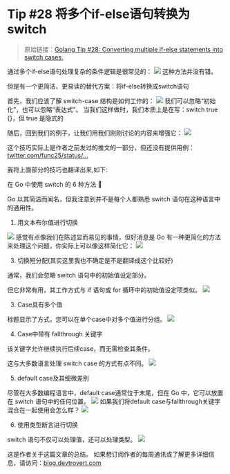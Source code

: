 # Tip #28 将多个if-else语句转换为switch

>  原始链接：[Golang Tip #28: Converting multiple if-else statements into switch cases.](https://x.com/func25/status/1760648317942600114?s=46)

通过多个if-else语句处理复杂的条件逻辑是很常见的：
![](./images/028/1.jpeg)
这种方法并没有错。

但是有一个更简洁、更易读的替代方案：将if-else转换成switch语句

首先，我们应该了解 switch-case 结构是如何工作的：
![](./images/028/2.jpeg)
我们可以忽略“初始化”，也可以忽略“表达式”。 当我们这样做时，我们本质上是在写：switch true {}，但 true 是隐式的

随后，回到我们的例子，让我们用我们刚刚讨论的内容来增强它：
![](./images/028/3.jpeg)

这个技巧实际上是作者之前发过的推文的一部分，但还没有提供用例：[twitter.com/func25/status/…](https://x.com/func25/status/1745774945920245800?s=46)

我将上面部分的技巧也翻译出来,如下:

在 Go 中使用 switch 的 6 种方法 🧵

Go 以其简洁而闻名，但我注意到并不是每个人都熟悉 switch 语句在这种语言中的通用性。

1. 用文本布尔值进行切换

![](./images/028/4.jpeg)
感觉有点像我们在陈述显而易见的事情，但好消息是 Go 有一种更简化的方法来处理这个问题，你实际上可以像这样简化它：
![](./images/028/5.jpeg)

3. 切换短分配(其实这里我也不确定是不是翻译成这个比较好)

通常，我们会忽略 switch 语句中的初始值设定部分。

但它非常有用，其工作方式与 if 语句或 for 循环中的初始值设定项类似。
![](./images/028/6.jpeg)

3. Case具有多个值
   
标题显示了方式，您可以在单个case中对多个值进行分组。
![](./images/028/7.jpeg)

4. Case中带有 fallthrough 关键字

该关键字允许继续执行后续case，而无需检查其条件。

这与大多数语言处理 switch case 的方式有点不同。
![](./images/028/8.jpeg)

5. default case及其细微差别

尽管在大多数编程语言中，default case通常位于末尾，但在 Go 中，它可以放置在 switch 语句中的任何位置。
![](./images/028/9.jpeg)
如果我们将default case与fallthrough关键字混合在一起使用会怎么样？
![](./images/028/10.jpeg)

6. 使用类型断言进行切换

switch 语句不仅可以处理值，还可以处理类型。
![](./images/028/11.jpeg)


这是作者关于这篇文章的总结。 如果想订阅作者的每周通讯或了解更多详细信息，请访问：[blog.devtrovert.com](https://blog.devtrovert.com/p/switch-in-go-6-ways-to-use-it)
